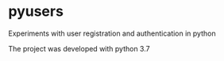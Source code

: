 # pyusers
Experiments with user registration and authentication in python

The project was developed with python 3.7